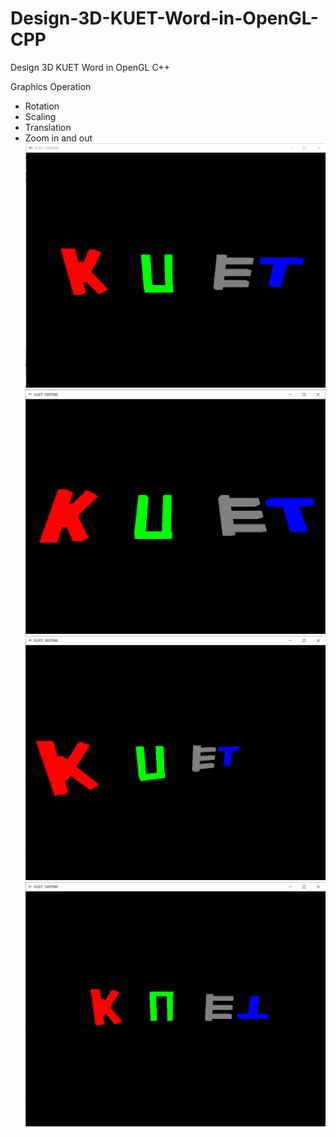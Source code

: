 # Design-3D-KUET-Word-in-OpenGL-CPP
Design 3D KUET Word in OpenGL C++

Graphics Operation
- Rotation
- Scaling
- Translation
- Zoom in and out
![alt text](images/kuetword1.PNG)
![alt text](images/kuetword2.PNG)
![alt text](images/kuetword3.PNG)
![alt text](images/kuetword4.PNG)
